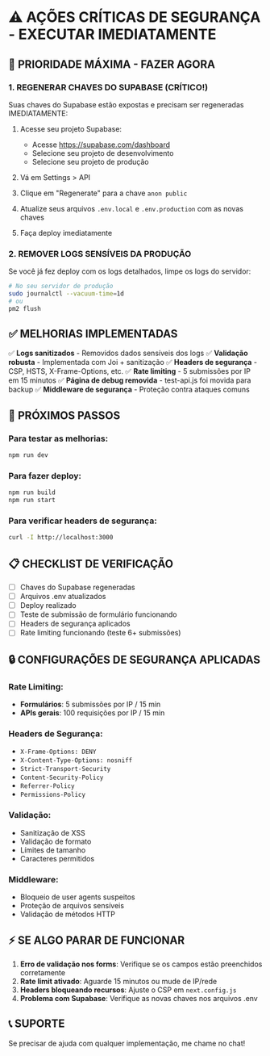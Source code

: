 # ⚠️ AÇÕES CRÍTICAS DE SEGURANÇA - EXECUTAR IMEDIATAMENTE

## 🔴 PRIORIDADE MÁXIMA - FAZER AGORA

### 1. REGENERAR CHAVES DO SUPABASE (CRÍTICO!)
Suas chaves do Supabase estão expostas e precisam ser regeneradas IMEDIATAMENTE:

1. Acesse seu projeto Supabase:
   - Acesse https://supabase.com/dashboard
   - Selecione seu projeto de desenvolvimento
   - Selecione seu projeto de produção

2. Vá em Settings > API
3. Clique em "Regenerate" para a chave `anon public`
4. Atualize seus arquivos `.env.local` e `.env.production` com as novas chaves
5. Faça deploy imediatamente

### 2. REMOVER LOGS SENSÍVEIS DA PRODUÇÃO
Se você já fez deploy com os logs detalhados, limpe os logs do servidor:
```bash
# No seu servidor de produção
sudo journalctl --vacuum-time=1d
# ou
pm2 flush
```

## ✅ MELHORIAS IMPLEMENTADAS

✅ **Logs sanitizados** - Removidos dados sensíveis dos logs
✅ **Validação robusta** - Implementada com Joi + sanitização
✅ **Headers de segurança** - CSP, HSTS, X-Frame-Options, etc.
✅ **Rate limiting** - 5 submissões por IP em 15 minutos
✅ **Página de debug removida** - test-api.js foi movida para backup
✅ **Middleware de segurança** - Proteção contra ataques comuns

## 🚀 PRÓXIMOS PASSOS

### Para testar as melhorias:
```bash
npm run dev
```

### Para fazer deploy:
```bash
npm run build
npm run start
```

### Para verificar headers de segurança:
```bash
curl -I http://localhost:3000
```

## 📋 CHECKLIST DE VERIFICAÇÃO

- [ ] Chaves do Supabase regeneradas
- [ ] Arquivos .env atualizados
- [ ] Deploy realizado
- [ ] Teste de submissão de formulário funcionando
- [ ] Headers de segurança aplicados
- [ ] Rate limiting funcionando (teste 6+ submissões)

## 🔒 CONFIGURAÇÕES DE SEGURANÇA APLICADAS

### Rate Limiting:
- **Formulários**: 5 submissões por IP / 15 min
- **APIs gerais**: 100 requisições por IP / 15 min

### Headers de Segurança:
- `X-Frame-Options: DENY`
- `X-Content-Type-Options: nosniff`
- `Strict-Transport-Security`
- `Content-Security-Policy`
- `Referrer-Policy`
- `Permissions-Policy`

### Validação:
- Sanitização de XSS
- Validação de formato
- Límites de tamanho
- Caracteres permitidos

### Middleware:
- Bloqueio de user agents suspeitos
- Proteção de arquivos sensíveis
- Validação de métodos HTTP

## ⚡ SE ALGO PARAR DE FUNCIONAR

1. **Erro de validação nos forms**: Verifique se os campos estão preenchidos corretamente
2. **Rate limit ativado**: Aguarde 15 minutos ou mude de IP/rede
3. **Headers bloqueando recursos**: Ajuste o CSP em `next.config.js`
4. **Problema com Supabase**: Verifique as novas chaves nos arquivos .env

## 📞 SUPORTE

Se precisar de ajuda com qualquer implementação, me chame no chat!